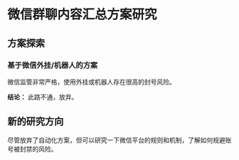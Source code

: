 # 微信群聊内容汇总方案研究

## 方案探索

### 基于微信外挂/机器人的方案

微信监管非常严格，使用外挂或机器人存在很高的封号风险。

**结论：** 此路不通，放弃。

## 新的研究方向

尽管放弃了自动化方案，但可以研究一下微信平台的规则和机制，了解如何规避账号被封禁的风险。 